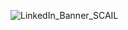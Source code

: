![LinkedIn_Banner_SCAIL](https://github.com/user-attachments/assets/154bfbf8-f4dd-4623-bde9-737660e860fe)
